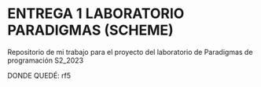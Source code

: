 # ENTREGA 1 LABORATORIO PARADIGMAS (SCHEME)

Repositorio de mi trabajo para el proyecto del laboratorio de Paradigmas de programación S2_2023

DONDE QUEDÉ: rf5
